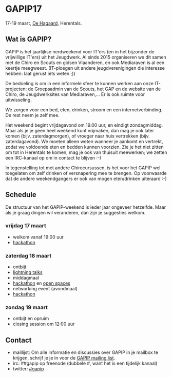 GAPIP17
=======

17-19 maart, [De Hagaard](http://dehagaard.be/), Herentals.

Wat is GAPIP?
-------------

GAPIP is het jaarlijkse nerdweekend voor IT'ers (en in het bijzonder de
vrijwillige IT'ers) uit het Jeugdwerk. Al sinds 2015 organiseren we dit
samen met de Chiro en Scouts en gidsen Vlaanderen, en ook Mediaraven is
al een keertje meegweest. (IT-ploegen uit andere
jeugdverenigingen die interesse hebben: laat gerust iets weten ;))

De bedoeling is om in een informele sfeer te kunnen werken aan onze
IT-projecten: de Groepsadmin van de Scouts, het GAP en de website van de
Chiro, de Jeugdwerksites van Mediaraven,... Er is ook ruimte voor
uitwisseling.

We zorgen voor een bed, eten, drinken, stroom en een internetverbinding.
De rest neem je zelf mee.

Het weekend begint vrijdagavond om 19.00 uur, en eindigt zondagmiddag.
Maar als je je geen heel weekend kunt vrijmaken, dan mag je ook later
komen (bijv. zaterdagmorgen), of vroeger naar huis vertrekken (bijv.
zaterdagavond). We moeten alleen weten wanneer je aankomt en vertrekt,
zodat we voldoende eten en bedden kunnen voorzien. Zie je het niet
zitten om tot in Herentals te komen, mag je ook van thuisuit meewerken;
we zetten een IRC-kanaal op om in contact te blijven :-)

In tegenstelling tot met andere Chirocursussen, is het voor het GAPIP
wel toegelaten om zelf drinken of versnapering mee te brengen. Op
voorwaarde dat de andere weekendgangers er ook van mogen eten/drinken
uiteraard :-)

Schedule
--------

De structuur van het GAPIP-weekend is ieder jaar ongeveer hetzelfde.
Maar als je graag dingen wil veranderen, dan zijn je suggesties welkom.

### vrijdag 17 maart

-   welkom vanaf 19:00 uur
-   [hackathon](hackathon.md)

### zaterdag 18 maart

-   ontbijt
-   [lightning talks](lightningTalks.md)
-   middagmaal
-   [hackathon](hackathon.md) en [open spaces](openSpaces.md)
-   networking event (avondmaal)
-   [hackathon](hackathon.md)

### zondag 19 maart

-   ontbijt en opruim
-   closing session om 12:00 uur

Contact
-------

-   maillijst: Om alle informatie en discussies over GAPIP in je mailbox
    te krijgen, schrijf je je in voor de 
    [GAPIP mailing list](http://lists.maillijst.chiro.be/mailman/listinfo/gapip).
-   irc: \#\#gapip op freenode (dubbele \#, want het is een
    tijdelijk kanaal)
-   twitter:
    [\#gapip](https://twitter.com/hashtag/gapip?f=realtime&amp;src=hash)

